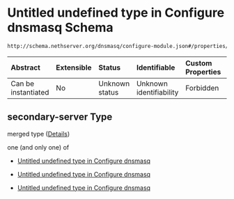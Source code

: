 # Untitled undefined type in Configure dnsmasq Schema

```txt
http://schema.nethserver.org/dnsmasq/configure-module.json#/properties/dns-server/then/properties/secondary-server
```



| Abstract            | Extensible | Status         | Identifiable            | Custom Properties | Additional Properties | Access Restrictions | Defined In                                                                      |
| :------------------ | :--------- | :------------- | :---------------------- | :---------------- | :-------------------- | :------------------ | :------------------------------------------------------------------------------ |
| Can be instantiated | No         | Unknown status | Unknown identifiability | Forbidden         | Allowed               | none                | [configure-module.json\*](dnsmasq/configure-module.json "open original schema") |

## secondary-server Type

merged type ([Details](configure-module-properties-dns-server-then-properties-secondary-server.md))

one (and only one) of

* [Untitled undefined type in Configure dnsmasq](configure-module-properties-dns-server-then-properties-secondary-server-oneof-0.md "check type definition")

* [Untitled undefined type in Configure dnsmasq](configure-module-properties-dns-server-then-properties-secondary-server-oneof-1.md "check type definition")

* [Untitled undefined type in Configure dnsmasq](configure-module-properties-dns-server-then-properties-secondary-server-oneof-2.md "check type definition")

